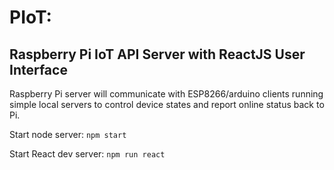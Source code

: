 # PIoT:
## Raspberry Pi IoT API Server with ReactJS User Interface

Raspberry Pi server will communicate with ESP8266/arduino clients running simple local servers to control device states and report online status back to Pi.


Start node server:
```npm start```

Start React dev server:
```npm run react```
